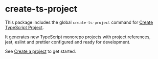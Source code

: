 # create-ts-project

This package includes the global `create-ts-project` command for [Create TypeScript Project](http://github.com/jtbennett/create-ts-project). 

It generates new TypeScript monorepo projects with project references, jest, eslint and prettier configured and ready for development.

See [Create a project](http://github.com/jtbennett/create-ts-project#readme) to get started.
